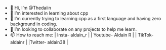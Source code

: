- 👋 Hi, I’m @Thedaiin
- 👀 I’m interested in learning about cpp
- 🌱 I’m currently trying to learning cpp as a first language and having zero background in coding.
- 💞️ I’m looking to collaborate on any projects to help me learn.
- 📫 How to reach me: | Insta- aldain_r |  | Youtube- Aldain R |  | TikTok- aldainr |  |Twitter- aldain38 |  

<!---
Thedaiin/Thedaiin is a ✨ special ✨ repository because its `README.md` (this file) appears on your GitHub profile.
You can click the Preview link to take a look at your changes.
--->
